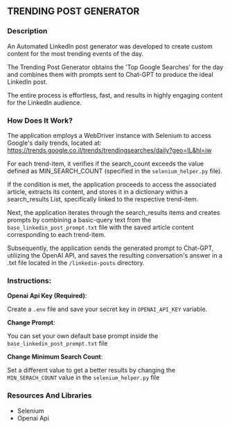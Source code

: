 ## TRENDING POST GENERATOR


### Description

An Automated LinkedIn post generator was developed to create 
custom content for the most trending events of the day.

The Trending Post Generator obtains the 'Top Google Searches' 
for the day and combines them with prompts sent to 
Chat-GPT to produce the ideal LinkedIn post.

The entire process is effortless, fast, 
and results in highly engaging content for the LinkedIn audience.


### How Does It Work?

The application employs a WebDriver instance with Selenium to 
access Google's daily trends, 
located at: https://trends.google.co.il/trends/trendingsearches/daily?geo=IL&hl=iw

For each trend-item, 
it verifies if the search_count exceeds the value defined as 
MIN_SEARCH_COUNT (specified in the `selenium_helper.py` file).

If the condition is met, 
the application proceeds to access the associated article, 
extracts its content, 
and stores it in a dictionary within a search_results List, 
specifically linked to the respective trend-item.

Next, 
the application iterates through the search_results items 
and creates prompts by combining a basic-query text from the 
`base_linkedin_post_prompt.txt` file with the 
saved article content corresponding to each trend-item.

Subsequently, 
the application sends the generated prompt to Chat-GPT, 
utilizing the OpenAI API, 
and saves the resulting conversation's answer in a .txt file 
located in the `/linkedin-posts` directory.


### Instructions:

**Openai Api Key (Required)**: 

Create a `.env` file and save your secret key in 
`OPENAI_API_KEY` variable.


**Change Prompt**: 

You can set your own default base prompt 
inside the `base_linkedin_post_prompt.txt` file 


**Change Minimum Search Count**: 

Set a different value to get a better results 
by changing the `MIN_SERACH_COUNT` value
in the `selenium_helper.py` file


  
### Resources And Libraries
* Selenium
* Openai Api

